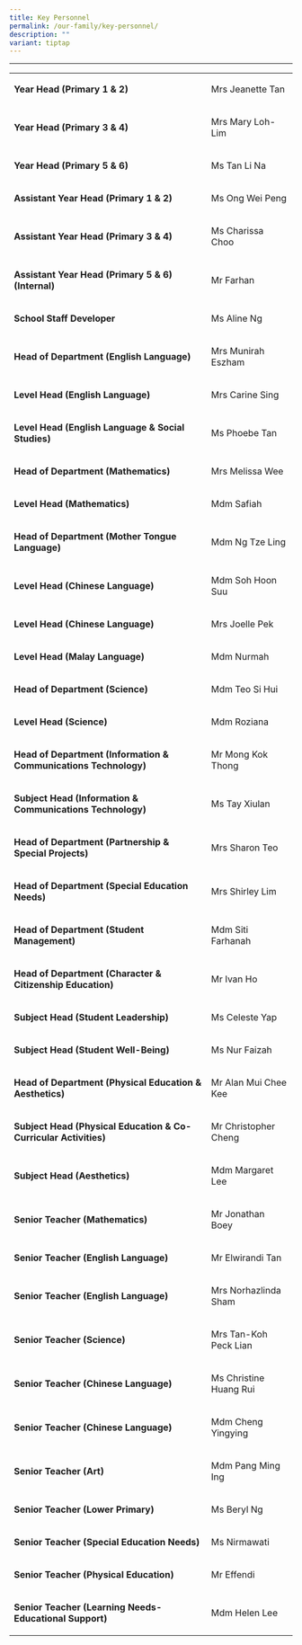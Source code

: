 ```yaml
---
title: Key Personnel
permalink: /our-family/key-personnel/
description: ""
variant: tiptap
---
```

<hr>
<table style="minWidth: 50px">
<colgroup>
<col>
<col>
</colgroup>
<tbody>
<tr>
<td rowspan="1" colspan="1">
<p><strong>Year Head (Primary 1 &amp; 2)</strong>
</p>
</td>
<td rowspan="1" colspan="1">
<p>Mrs Jeanette Tan</p>
</td>
</tr>
<tr>
<td rowspan="1" colspan="1">
<p><strong>Year Head (Primary 3 &amp; 4)</strong>
</p>
</td>
<td rowspan="1" colspan="1">
<p>Mrs Mary Loh-Lim</p>
</td>
</tr>
<tr>
<td rowspan="1" colspan="1">
<p><strong>Year Head (Primary 5 &amp; 6)</strong>
</p>
</td>
<td rowspan="1" colspan="1">
<p>Ms Tan Li Na</p>
</td>
</tr>
<tr>
<td rowspan="1" colspan="1">
<p><strong>Assistant Year Head (Primary 1 &amp; 2)</strong>
</p>
</td>
<td rowspan="1" colspan="1">
<p>Ms Ong Wei Peng</p>
</td>
</tr>
<tr>
<td rowspan="1" colspan="1">
<p><strong>Assistant Year Head (Primary 3 &amp; 4)</strong>
</p>
</td>
<td rowspan="1" colspan="1">
<p>Ms Charissa Choo</p>
</td>
</tr>
<tr>
<td rowspan="1" colspan="1">
<p><strong>Assistant Year Head (Primary 5 &amp; 6) (Internal)</strong>
</p>
</td>
<td rowspan="1" colspan="1">
<p>Mr Farhan</p>
</td>
</tr>
<tr>
<td rowspan="1" colspan="1">
<p><strong>School Staff Developer</strong>
</p>
</td>
<td rowspan="1" colspan="1">
<p>Ms Aline Ng</p>
</td>
</tr>
<tr>
<td rowspan="1" colspan="1">
<p><strong>Head of Department (English Language)</strong>
</p>
</td>
<td rowspan="1" colspan="1">
<p>Mrs Munirah Eszham</p>
</td>
</tr>
<tr>
<td rowspan="1" colspan="1">
<p><strong>Level Head (English Language)</strong>
</p>
</td>
<td rowspan="1" colspan="1">
<p>Mrs Carine Sing</p>
</td>
</tr>
<tr>
<td rowspan="1" colspan="1">
<p><strong>Level Head (English Language &amp; Social Studies)</strong>
</p>
</td>
<td rowspan="1" colspan="1">
<p>Ms Phoebe Tan</p>
</td>
</tr>
<tr>
<td rowspan="1" colspan="1">
<p><strong>Head of Department (Mathematics)</strong>
</p>
</td>
<td rowspan="1" colspan="1">
<p>Mrs Melissa Wee</p>
</td>
</tr>
<tr>
<td rowspan="1" colspan="1">
<p><strong>Level Head (Mathematics)</strong>
</p>
</td>
<td rowspan="1" colspan="1">
<p>Mdm Safiah</p>
</td>
</tr>
<tr>
<td rowspan="1" colspan="1">
<p><strong>Head of Department (Mother Tongue Language)</strong>
</p>
</td>
<td rowspan="1" colspan="1">
<p>Mdm Ng Tze Ling</p>
</td>
</tr>
<tr>
<td rowspan="1" colspan="1">
<p><strong>Level Head (Chinese Language)</strong>
</p>
</td>
<td rowspan="1" colspan="1">
<p>Mdm Soh Hoon Suu</p>
</td>
</tr>
<tr>
<td rowspan="1" colspan="1">
<p><strong>Level Head (Chinese Language)</strong>
</p>
</td>
<td rowspan="1" colspan="1">
<p>Mrs Joelle Pek</p>
</td>
</tr>
<tr>
<td rowspan="1" colspan="1">
<p><strong>Level Head (Malay Language)</strong>
</p>
</td>
<td rowspan="1" colspan="1">
<p>Mdm Nurmah</p>
</td>
</tr>
<tr>
<td rowspan="1" colspan="1">
<p><strong>Head of Department (Science)</strong>
</p>
</td>
<td rowspan="1" colspan="1">
<p>Mdm Teo Si Hui</p>
</td>
</tr>
<tr>
<td rowspan="1" colspan="1">
<p><strong>Level Head (Science)</strong>
</p>
</td>
<td rowspan="1" colspan="1">
<p>Mdm Roziana</p>
</td>
</tr>
<tr>
<td rowspan="1" colspan="1">
<p><strong>Head of Department (Information &amp; Communications Technology)</strong>
</p>
</td>
<td rowspan="1" colspan="1">
<p>Mr Mong Kok Thong</p>
</td>
</tr>
<tr>
<td rowspan="1" colspan="1">
<p><strong>Subject Head (Information &amp; Communications Technology)</strong>
</p>
</td>
<td rowspan="1" colspan="1">
<p>Ms Tay Xiulan</p>
</td>
</tr>
<tr>
<td rowspan="1" colspan="1">
<p><strong>Head of Department (Partnership &amp; Special Projects)</strong>
</p>
</td>
<td rowspan="1" colspan="1">
<p>Mrs Sharon Teo</p>
</td>
</tr>
<tr>
<td rowspan="1" colspan="1">
<p><strong>Head of Department (Special Education Needs)</strong>
</p>
</td>
<td rowspan="1" colspan="1">
<p>Mrs Shirley Lim</p>
</td>
</tr>
<tr>
<td rowspan="1" colspan="1">
<p><strong>Head of Department (Student Management)</strong>
</p>
</td>
<td rowspan="1" colspan="1">
<p>Mdm Siti Farhanah</p>
</td>
</tr>
<tr>
<td rowspan="1" colspan="1">
<p><strong>Head of Department (Character &amp; Citizenship Education)</strong>
</p>
</td>
<td rowspan="1" colspan="1">
<p>Mr Ivan Ho</p>
</td>
</tr>
<tr>
<td rowspan="1" colspan="1">
<p><strong>Subject Head (Student Leadership)</strong>
</p>
</td>
<td rowspan="1" colspan="1">
<p>Ms Celeste Yap</p>
</td>
</tr>
<tr>
<td rowspan="1" colspan="1">
<p><strong>Subject Head (Student Well-Being)</strong>
</p>
</td>
<td rowspan="1" colspan="1">
<p>Ms Nur Faizah</p>
</td>
</tr>
<tr>
<td rowspan="1" colspan="1">
<p><strong>Head of Department (Physical Education &amp; Aesthetics)</strong>
</p>
</td>
<td rowspan="1" colspan="1">
<p>Mr Alan Mui Chee Kee</p>
</td>
</tr>
<tr>
<td rowspan="1" colspan="1">
<p><strong>Subject Head (Physical Education &amp; Co-Curricular Activities)</strong>
</p>
</td>
<td rowspan="1" colspan="1">
<p>Mr Christopher Cheng</p>
</td>
</tr>
<tr>
<td rowspan="1" colspan="1">
<p><strong>Subject Head (Aesthetics)</strong>
</p>
</td>
<td rowspan="1" colspan="1">
<p>Mdm Margaret Lee</p>
</td>
</tr>
<tr>
<td rowspan="1" colspan="1">
<p><strong>Senior Teacher (Mathematics)</strong>
</p>
</td>
<td rowspan="1" colspan="1">
<p>Mr Jonathan Boey</p>
</td>
</tr>
<tr>
<td rowspan="1" colspan="1">
<p><strong>Senior Teacher (English Language)</strong>
</p>
</td>
<td rowspan="1" colspan="1">
<p>Mr Elwirandi Tan</p>
</td>
</tr>
<tr>
<td rowspan="1" colspan="1">
<p><strong>Senior Teacher (English Language)</strong>
</p>
</td>
<td rowspan="1" colspan="1">
<p>Mrs Norhazlinda Sham</p>
</td>
</tr>
<tr>
<td rowspan="1" colspan="1">
<p><strong>Senior Teacher (Science)</strong>
</p>
</td>
<td rowspan="1" colspan="1">
<p>Mrs Tan-Koh Peck Lian</p>
</td>
</tr>
<tr>
<td rowspan="1" colspan="1">
<p><strong>Senior Teacher (Chinese Language)</strong>
</p>
</td>
<td rowspan="1" colspan="1">
<p>Ms Christine Huang Rui</p>
</td>
</tr>
<tr>
<td rowspan="1" colspan="1">
<p><strong>Senior Teacher (Chinese Language)</strong>
</p>
</td>
<td rowspan="1" colspan="1">
<p>Mdm Cheng Yingying</p>
</td>
</tr>
<tr>
<td rowspan="1" colspan="1">
<p><strong>Senior Teacher (Art)</strong>
</p>
</td>
<td rowspan="1" colspan="1">
<p>Mdm Pang Ming Ing</p>
</td>
</tr>
<tr>
<td rowspan="1" colspan="1">
<p><strong>Senior Teacher (Lower Primary)</strong>
</p>
</td>
<td rowspan="1" colspan="1">
<p>Ms Beryl Ng</p>
</td>
</tr>
<tr>
<td rowspan="1" colspan="1">
<p><strong>Senior Teacher (Special Education Needs)</strong>
</p>
</td>
<td rowspan="1" colspan="1">
<p>Ms Nirmawati</p>
</td>
</tr>
<tr>
<td rowspan="1" colspan="1">
<p><strong>Senior Teacher (Physical Education)</strong>
</p>
</td>
<td rowspan="1" colspan="1">
<p>Mr Effendi</p>
</td>
</tr>
<tr>
<td rowspan="1" colspan="1">
<p><strong>Senior Teacher (Learning Needs-Educational Support)</strong>
</p>
</td>
<td rowspan="1" colspan="1">
<p>Mdm Helen Lee</p>
</td>
</tr>
</tbody>
</table>
<p></p>